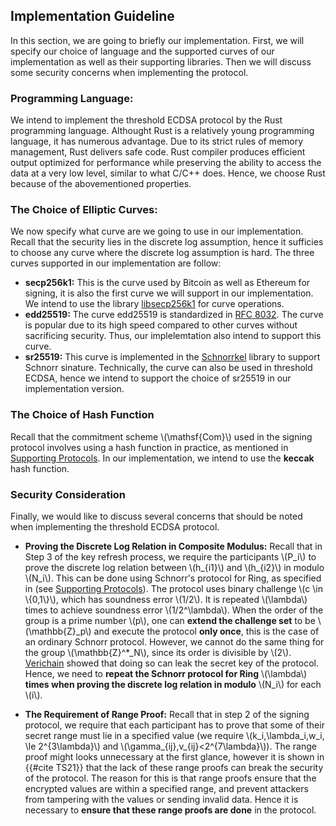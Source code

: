 ##  Implementation Guideline
In this section, we are going to briefly our implementation. First, we will specify our choice of language and the supported curves of our implementation as well as their supporting libraries. Then we will discuss 
some security concerns when implementing the protocol.

### Programming Language: 
We intend to implement the threshold ECDSA protocol by the Rust programming language. Althought Rust is a relatively young programming language, it has numerous advantage. Due to its strict rules of memory management, Rust delivers safe code. Rust compiler produces efficient output optimized for performance while preserving the ability to access the data at a very low level, similar to what C/C++ does. Hence, we choose Rust because of the abovementioned properties.

### The Choice of Elliptic Curves:

We now specify what curve are we going to use in our implementation. Recall that the security lies in the discrete log assumption, hence it sufficies to choose any curve where the discrete log assumption is hard. The three curves supported in our implementation are follow:
 - **secp256k1:** This is the curve used by Bitcoin as well as Ethereum for signing, it is also the first curve we will support in our implementation. We intend to use the library [libsecp256k1](https://github.com/paritytech/libsecp256k1) for curve operations.
 - **edd25519:** The curve edd25519 is standardized in [RFC 8032](https://datatracker.ietf.org/doc/html/rfc8032). The curve is popular due to its high speed compared to other curves without sacrificing security. Thus, our implelemtation also intend to support this curve. 
 - **sr25519:** This curve is implemented in the [Schnorrkel](https://github.com/w3f/schnorrkel) library to support Schnorr sinature. Technically, the curve can also be used in threshold ECDSA, hence we intend to support the choice of sr25519 in our implementation version.

### The Choice of Hash Function

Recall that the commitment scheme \\(\mathsf{Com}\\) used in the signing protocol involves using a hash function in practice, as mentioned in [Supporting Protocols](./supporting-algorithms.md). In our implementation, we intend to use the **keccak** hash function.


### Security Consideration

Finally, we would like to discuss several concerns that should be noted when implementing the threshold ECDSA protocol. 

- **Proving the Discrete Log Relation in Composite Modulus:** Recall that in Step 3 of the key refresh process, we require the participants \\(P_i\\) to prove the discrete log relation between \\(h_{i1}\\) and \\(h_{i2}\\) in modulo \\(N_i\\). This can be done using Schnorr's protocol for Ring, as specified in (see [Supporting Protocols](./supporting-algorithms.md)). The protocol uses binary challenge \\(c \in \\{0,1\\}\\), which has soundness error \\(1/2\\). It is repeated \\(\lambda\\) times to achieve soundness error \\(1/2^\lambda\\). When the order of the group is a prime number \\(p\\), one can **extend the challenge set** to be \\(\mathbb{Z}_p\\) and execute the protocol **only once**, this is the case of an ordinary Schnorr protocol. However, we cannot do the same thing for the group \\(\mathbb{Z}^*_N\\), since its order is divisible by \\(2\\). [Verichain](https://www.verichains.io/tsshock/) showed that doing so can leak the secret key of the protocol. Hence, we need to **repeat the Schnorr protocol for Ring** \\(\lambda\\) **times when proving the discrete log relation in modulo** \\(N_i\\) for each \\(i\\).

- **The Requirement of Range Proof:** Recall that in step 2 of the signing protocol, we require that each participant has to prove that some of their secret range must lie in a specified value (we require \\(k_i,\lambda_i,w_i, \le 2^{3\lambda}\\) and \\(\gamma_{ij},v_{ij}<2^{7\lambda}\\)). The range proof might looks unnecessary at the first glance, however it is shown in {{#cite TS21}} that the lack of these range proofs can break the security of the protocol. The reason for this is that range proofs ensure that the encrypted values are within a specified range, and prevent attackers from tampering with the values or sending invalid data. Hence it is necessary to **ensure that these range proofs are done** in the protocol.

